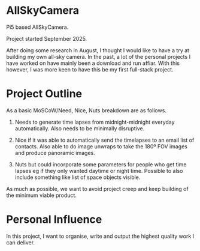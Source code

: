 # AllSkyCamera
Pi5 based AllSkyCamera.

Project started September 2025.

After doing some research in August, I thought I would like to have a try at building my own all-sky camera. In the past, a lot of the personal projects I have worked on have mainly been a download and run affiar. With this however, I was more keen to have this be my first full-stack project.

# Project Outline

As a basic MoSCoW/Need, Nice, Nuts breakdown are as follows.

1. Needs to generate time lapses from midnight-midnight everyday automatically. Also needs to be minimally disruptive.

2. Nice if it was able to automatically send the timelapses to an email list of contacts. Also able to do image unwraps to take the 180º FOV images and produce panoramic images.

3. Nuts but could incorporate some parameters for people who get time lapses eg if they only wanted daytime or night time. Possible to also include something like list of space objects visible.

As much as possible, we want to avoid project creep and keep building of the minimum viable product.

# Personal Influence

In this project, I want to organise, write and output the highest quality work I can deliver.
